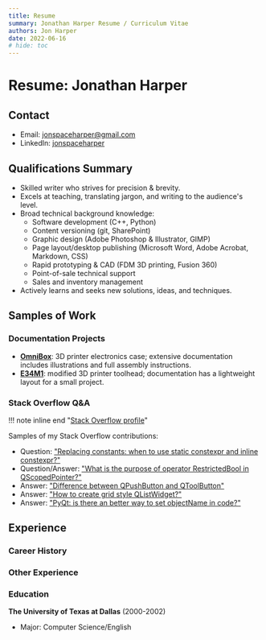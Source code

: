 ```yaml
---
title: Resume
summary: Jonathan Harper Resume / Curriculum Vitae
authors: Jon Harper
date: 2022-06-16
# hide: toc
---
```


# Resume: Jonathan Harper

## Contact

- Email: [jonspaceharper@gmail.com](mailto:jonspaceharper@gmail.com)
- LinkedIn: [jonspaceharper](https://linkedin.com/in/jonspaceharper)

## Qualifications Summary

- Skilled writer who strives for precision & brevity.
- Excels at teaching, translating jargon, and writing to the audience's level.
- Broad technical background knowledge:
    - Software development (C++, Python)
    - Content versioning (git, SharePoint)
    - Graphic design (Adobe Photoshop & Illustrator, GIMP)
    - Page layout/desktop publishing (Microsoft Word, Adobe Acrobat, Markdown, CSS)
    - Rapid prototyping & CAD (FDM 3D printing, Fusion 360)
    - Point-of-sale technical support
    - Sales and inventory management
- Actively learns and seeks new solutions, ideas, and techniques.

## Samples of Work

### Documentation Projects

- **[OmniBox](https://jon-harper.github.io/OmniBox)**: 3D printer electronics case; extensive documentation includes illustrations and full assembly instructions.
- **[E34M1](https://jon-harper.github.io/E34M1/)**: modified 3D printer toolhead; documentation has a lightweight layout for a small project.

### Stack Overflow Q&A

!!! note inline end "[Stack Overflow profile](https://stackoverflow.com/users/4732082/jonspaceharper)"

Samples of my Stack Overflow contributions:

- Question: ["Replacing constants: when to use static constexpr and inline constexpr?"](https://stackoverflow.com/questions/54466591/replacing-constants-when-to-use-static-constexpr-and-inline-constexpr)
- Question/Answer: ["What is the purpose of operator RestrictedBool in QScopedPointer?"](https://stackoverflow.com/questions/37012710/what-is-the-purpose-of-operator-restrictedbool-in-qscopedpointer)
- Answer: ["Difference between QPushButton and QToolButton"](https://stackoverflow.com/questions/38576380/difference-between-qpushbutton-and-qtoolbutton/38580502)
- Answer: ["How to create grid style QListWidget?"](https://stackoverflow.com/questions/37331270/how-to-create-grid-style-qlistwidget)
- Answer: ["PyQt: is there an better way to set objectName in code?"](https://stackoverflow.com/questions/50726510/pyqt-is-there-an-better-way-to-set-objectname-in-code)

## Experience

### Career History

### Other Experience

### Education

**The University of Texas at Dallas** (2000-2002)

- Major: Computer Science/English